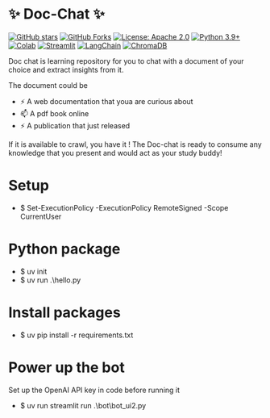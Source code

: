 #                                    ✨  Doc-Chat ✨  
[![GitHub stars](https://img.shields.io/github/stars/thatgirlfrommoon/Doc-Chat?style=social)](https://github.com/thatgirlfrommoon/Doc-Chat/stargazers)
[![GitHub Forks](https://img.shields.io/github/forks/thatgirlfrommoon/Doc-Chat?style=social)](https://github.com/thatgirlfrommoon/Doc-Chat/forks)
[![License: Apache 2.0](https://img.shields.io/badge/License-Apache%202.0-yellow.svg)](https://opensource.org/license/apache-2-0)
[![Python 3.9+](https://img.shields.io/badge/python-3.9+-blue.svg)](https://www.python.org/downloads/)
[![Colab](https://colab.research.google.com/assets/colab-badge.svg)](https://colab.research.google.com/drive/1yrS2Kp-kprYWot_sEu7JeWMIRAei_vov?usp=sharing)
[![Streamlit](https://img.shields.io/badge/UI%20_-Streamlit_-00bda?style=flat-square)](https://streamlit.io/)
[![LangChain](https://img.shields.io/badge/LangChain-Open%20SourceFramework-5e9cff?logo=langchain&logoColor=white)](https://python.langchain.com/docs/introduction/)
[![ChromaDB](https://img.shields.io/badge/Chroma%20AI-Vector--DB_-00bda?style=flat-square)](https://www.trychroma.com/) 

Doc chat is learning repository for you to chat with a document of your choice and extract insights from it.

The document could be
- ⚡ A web documentation that youa are curious about
- 📫 A pdf book online
- ⚡ A publication that just released

If it is available to crawl, you have it ! The Doc-chat is ready to consume any knowledge that you present and would act as your study buddy!


# Setup
- $ Set-ExecutionPolicy -ExecutionPolicy RemoteSigned -Scope CurrentUser


# Python package
- $ uv init 
- $ uv run .\hello.py


# Install packages
- $ uv pip install -r requirements.txt

# Power up the bot
Set up the OpenAI API key in code before running it
- $ uv run streamlit run .\bot\bot_ui2.py
